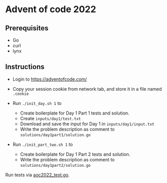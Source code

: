 # Advent of code 2022

## Prerequisites
- Go
- curl
- lynx

## Instructions

- Login to https://adventofcode.com/
- Copy your session cookie from network tab, and store it in a file named `.cookie`
- Run `./init_day.sh 1` to
  - Create boilerplate for Day 1 Part 1 tests and solution.
  - Create `inputs/day1/test.txt`
  - Download and save the input for Day 1 in `inputs/day1/input.txt`
  - Write the problem description as comment to `solutions/day1part1/solution.go`

- Run `./init_part_two.sh 1` to
  - Create boilerplate for Day 1 Part 2 tests and solution.
  - Write the problem description as comment to `solutions/day1part2/solution.go`

Run tests via [aoc2022_test.go](aoc2022_test.go).
